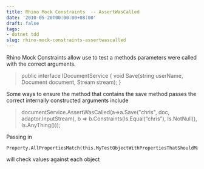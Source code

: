 ```yaml
---
title: Rhino Mock Constraints  -- AssertWasCalled
date: '2010-05-20T00:00:00+08:00'
draft: false
tags:
- dotnet tdd
slug: rhino-mock-constraints-assertwascalled
---
```


Rhino Mock Constraints allow use to test a methods parameters were called with the correct arguments.

> public interface IDocumentService
> {
>  void Save(string userName, Document document, Stream stream);
> }

Some ways to ensure the method that contains the save method passes the correct internally constructed arguments include

>    documentService.AssertWasCalled(a=>a.Save("chris", doc, adaptor.InputStream), b => b.Constraints(Is.Equal(“chris”), Is.NotNull(), Is.AnyThing()));

Passing in 

    Property.AllPropertiesMatch(this.MyTestObjectWithPropertiesThatShouldMatch)

will check values against each object

